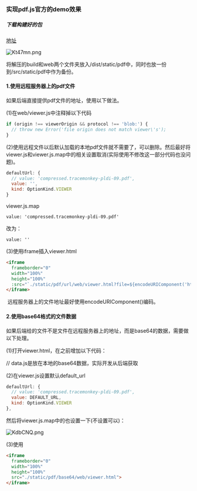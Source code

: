 ### 实现pdf.js官方的demo效果

##### 下载构建好的包

[地址](http://mozilla.github.io/pdf.js/getting_started/#download)

![Kt47mn.png](https://s2.ax1x.com/2019/10/23/Kt47mn.png)

将解压的build和web两个文件夹放入/dist/static/pdf中，同时也放一份到/src/static/pdf中作为备份。



#### 1.使用远程服务器上的pdf文件

   如果后端直接提供pdf文件的地址，使用以下做法。

(1)在web/viewer.js中注释掉以下代码

```js
if (origin !== viewerOrigin && protocol !== 'blob:') {
  // throw new Error('file origin does not match viewer\'s');
}
```

(2)使用远程文件以后默认加载的本地pdf文件就不需要了，可以删除。然后最好将viewer.js和viewer.js.map中的相关设置取消(实际使用不修改这一部分代码也没问题)。

```js
defaultUrl: {
  // value: 'compressed.tracemonkey-pldi-09.pdf',
  value: '',
  kind: OptionKind.VIEWER
}
```

viewer.js.map

```
value: 'compressed.tracemonkey-pldi-09.pdf'
```

改为：

```
value: ''
```



(3)使用iframe插入viewer.html

```html
<iframe
  frameborder="0"
  width="100%"
  height="100%"
  :src="`./static/pdf/url/web/viewer.html?file=${encodeURIComponent('http://www.xdocin.com/xdoc?_key=fedii4dtyfhmvgryqyntfjavte&_func=down&_dir=pdfdemo.pdf')}`">
</iframe>
```

​    远程服务器上的文件地址最好使用encodeURIComponent()编码。

#### 2.使用base64格式的文件数据

​    如果后端给的文件不是文件在远程服务器上的地址，而是base64的数据，需要做以下处理。

(1)打开viewer.html，在<script src="viewer.js"></script>之前增加以下代码：

// data.js是放在本地的base64数据，实际开发从后端获取
<script src="../data.js"></script>
<script>
  // 去除DataURI中的换行和空格
  function filterData(data) {
    //[RFC2045]中有规定：base64一行不能超过76字符，超过则添加回车换行符。因此需要把base64字段中的换行符、回车符给去掉。
    // 如果后端返回的base64数据带有MIME类型，需要从MIME类型之后开始清除换行和回车符。
    // 如果不带MIME类型，直接去除回车和换行，然后使用atob解码(不需要手动加上MIME类型头)。
    const maker = ';base64,';
    let dataURI = '';
    if (data.indexOf(maker) > -1) {
      const base64Index = data.indexOf(maker) + maker.length;
      dataURI = data.substring(base64Index).replace(/[\r\n]/g, '');
    } else {
      dataURI = data.replace(/[\r\n]/g, '');
    }
    return dataURI;
  }
  //将dataURI转换成pdf.js能够直接解析的Uint8Array类型
  function convertDataURIToBinary(dataURI) {
    // 将base64解码为二进制字符串
    const raw = window.atob(dataURI);
    // 创建储存二进制数据的内存
    const buffer = new ArrayBuffer(raw.length);
    // 创建视图
    const typedArrayView = new Uint8Array(buffer);
    for (let i = 0; i < rawLength; i++) {
      typedArrayView[i] = raw.charCodeAt(i) & 0xff;
    }
    return typedArrayView;
  }
  const DEFAULT_URL = convertDataURIToBinary(filterData(data));
</script>

(2)在viewer.js设置默认default_url

```js
defaultUrl: {
  // value: 'compressed.tracemonkey-pldi-09.pdf',
  value: DEFAULT_URL,
  kind: OptionKind.VIEWER
},
```

然后将viewer.js.map中的也设置一下(不设置可以)：

![KdbCNQ.png](https://s2.ax1x.com/2019/10/25/KdbCNQ.png)

(3)使用

```html
<iframe
  frameborder="0"
  width="100%"
  height="100%"
  src="./static/pdf/base64/web/viewer.html">
</iframe>
```

